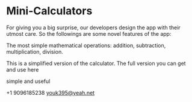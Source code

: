 # Mini-Calculators
For giving you a big surprise, our developers design the app with their utmost care. So the followings are some novel features of the app:


The most simple mathematical operations: addition, subtraction, multiplication, division. 

This is a simplified version of the calculator. The full version you can get and use here


simple and useful

+1 9096185238 youk395@yeah.net
